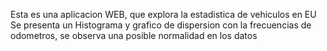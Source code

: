 Esta es una aplicacion WEB, que explora la estadistica de vehiculos en EU
Se presenta un Histograma y grafico de dispersion con la frecuencias de odometros, se observa una posible normalidad en los datos
